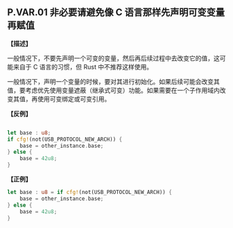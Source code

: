 ## P.VAR.01  非必要请避免像 C 语言那样先声明可变变量再赋值

**【描述】**

一般情况下，不要先声明一个可变的变量，然后再后续过程中去改变它的值，这可能来自于 C 语言的习惯，但 Rust 中不推荐这样使用。

一般情况下，声明一个变量的时候，要对其进行初始化。如果后续可能会改变其值，要考虑优先使用变量遮蔽（继承式可变）功能。如果需要在一个子作用域内改变其值，再使用可变绑定或可变引用。

**【反例】**

```rust

let base : u8;
if cfg!(not(USB_PROTOCOL_NEW_ARCH)) {
    base = other_instance.base;
} else {
    base = 42u8;
}
```

**【正例】**

```rust
let base : u8 = if cfg!(not(USB_PROTOCOL_NEW_ARCH)) {
    base = other_instance.base;
} else {
    base = 42u8;
}
```